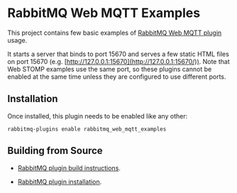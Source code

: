 # RabbitMQ Web MQTT Examples

This project contains few basic examples of [RabbitMQ Web MQTT plugin](https://github.com/rabbitmq/rabbitmq-web-mqtt)
usage.

It starts a server that binds to port 15670 and serves a few static
HTML files on port 15670 (e.g. [http://127.0.0.1:15670](http://127.0.0.1:15670/)).
Note that Web STOMP examples use the same port, so these plugins cannot be enabled
at the same time unless they are configured to use different ports.

## Installation

Once installed, this plugin needs to be enabled like any other:

    rabbitmq-plugins enable rabbitmq_web_mqtt_examples

## Building from Source

 * [RabbitMQ plugin build instructions](http://www.rabbitmq.com/plugin-development.html).

 * [RabbitMQ plugin installation](http://www.rabbitmq.com/plugins.html#installing-plugins).
